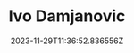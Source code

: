 ---
title: "Ivo Damjanovic"
category: "IndieWeb & Personal Blogs"
site_url: https://damjanovic.it/
feed_url: https://damjanovic.it/feed.json
date: 2023-11-29T11:36:52.836556Z
domain: damjanovic.it
icon: https://micro.blog/idnovic/avatar.jpg
---